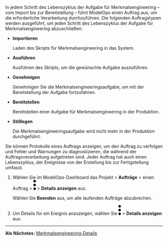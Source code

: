 In jedem Schritt des Lebenszyklus der Aufgabe für Merkmalsengineering – vom Import bis zur Bereitstellung – führt ModelOps einen Auftrag aus, um die erforderliche Verarbeitung durchzuführen. Die folgenden Auftragstypen werden ausgeführt, um jeden Schritt des Lebenszyklus der Aufgabe für Merkmalsengineering abzuschließen:

-   **Importieren**

    Laden des Skripts für Merkmalsengineering in das System.


-   **Ausführen**

    Ausführen des Skripts, um die gewünschte Aufgabe auszuführen.


-   **Genehmigen**

    Genehmigen Sie die Merkmalsengineeringsaufgabe, um mit der Bereitstellung der Aufgabe fortzufahren.


-   **Bereitstellen**

    Bereitstellen einer Aufgabe für Merkmalsengineering in der Produktion.


-   **Stilllegen**

    Die Merkmalsengineeringsaufgabe wird nicht mehr in der Produktion durchgeführt.


Sie können Protokolle eines Auftrags anzeigen, um den Auftrag zu verfolgen und Fehler und Warnungen zu diagnostizieren, die während der Auftragsverarbeitung aufgetreten sind. Jeder Auftrag hat auch einen Lebenszyklus, der Ereignisse von der Erstellung bis zur Fertigstellung umfasst.

1.  Wählen Sie im ModelOps-Dashboard das Projekt > **Aufträge** > einen Auftrag > ![kebab menu](Images/zsz1597101912145.svg) > **Details anzeigen** aus.

    Wählen Sie **Beenden** aus, um alle laufenden Aufträge abzubrechen.


1.  Um Details für ein Ereignis anzuzeigen, wählen Sie ![kebab menu](Images/kxu1689287376217.svg) > **Details anzeigen** aus.


---

**Als Nächstes:** [Merkmalsengineering-Details](zyw1732657344552.md)

